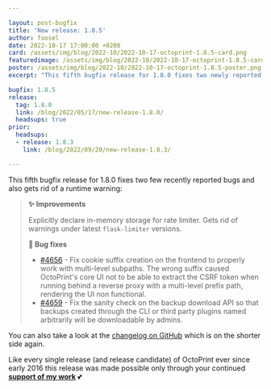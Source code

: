 ```yaml
---

layout: post-bugfix
title: 'New release: 1.8.5'
author: foosel
date: 2022-10-17 17:00:00 +0200
card: /assets/img/blog/2022-10/2022-10-17-octoprint-1.8.5-card.png
featuredimage: /assets/img/blog/2022-10/2022-10-17-octoprint-1.8.5-card.png
poster: /assets/img/blog/2022-10/2022-10-17-octoprint-1.8.5-poster.png
excerpt: "This fifth bugfix release for 1.8.0 fixes two newly reported bugs and gets rid of a runtime warning."

bugfix: 1.8.5
release:
  tag: 1.8.0
  link: /blog/2022/05/17/new-release-1.8.0/
  headsups: true
prior:
  headsups:
  - release: 1.8.3
    link: /blog/2022/09/20/new-release-1.8.3/

---
```


This fifth bugfix release for 1.8.0 fixes two few recently reported bugs and also gets rid of a runtime warning:

> **✨ Improvements**
> 
> Explicitly declare in-memory storage for rate limiter. Gets rid of warnings under latest `flask-limiter` versions.
> 
> **🐛 Bug fixes**
> 
> - [#4656](https://github.com/OctoPrint/OctoPrint/issues/4656) - Fix cookie suffix creation on the frontend to properly work with multi-level subpaths. The wrong suffix caused OctoPrint's core UI not to be able to extract the CSRF token when running behind a reverse proxy with a multi-level prefix path, rendering the UI non functional.
> - [#4659](https://github.com/OctoPrint/OctoPrint/issues/4659) - Fix the sanity check on the backup download API so that backups created through the CLI or third party plugins named arbitrarily will be downloadable by admins.

You can also take a look at the [changelog on GitHub](https://github.com/OctoPrint/OctoPrint/releases/tag/1.8.5) which is on the shorter side again.

Like every single release (and release candidate) of OctoPrint ever since early 2016 this release was made possible only
through your continued **[support of my work](/support-octoprint/)** 💕
